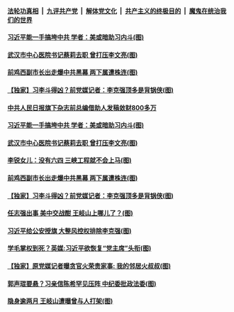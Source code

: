 

####  [法轮功真相](../../../../basic/blob/master/README.md?t=08291131) &nbsp;|&nbsp; [九评共产党](../../../../9ping.md/blob/master/README.md?t=08291131) &nbsp;|&nbsp; [解体党文化](../../../../jtdwh.md/blob/master/README.md?t=08291131)  &nbsp;|&nbsp; [共产主义的终极目的](../../../../gczydzjmd.md/blob/master/README.md?t=08291131) &nbsp;|&nbsp; [魔鬼在统治我们的世界](../../../../mgztzwmdsj.md/blob/master/README.md?t=08291131) 

#### [习近平能一手搞垮中共 学者：美或暗助习内斗(图)](../pages/p2/944428.md?t=08291131) 


#### [武汉市中心医院书记蔡莉去职 曾打压李文亮(图)](../pages/p2/944430.md?t=08291131) 


#### [前鸡西副市长出走爆中共黑幕 两下属遭株连(图)](../pages/p2/944321.md?t=08291131) 

#### [【独家】习李斗得凶？前党媒记者：李克强顶多是背锅侠(图)](../pages/p2/944331.md?t=08291131) 

#### [中共人民日报旗下杂志前总编借助人发稿敛财800多万](../pages/p2/944501.md?t=08291131) 


#### [习近平能一手搞垮中共 学者：美或暗助习内斗(图)](../pages/p2/944428.md?t=08291131) 


#### [武汉市中心医院书记蔡莉去职 曾打压李文亮(图)](../pages/p2/944430.md?t=08291131) 


#### [李锐女儿：没有六四 三峡工程就不会上马(图)](../pages/p2/944396.md?t=08291131) 


#### [前鸡西副市长出走爆中共黑幕 两下属遭株连(图)](../pages/p2/944321.md?t=08291131) 

#### [【独家】习李斗得凶？前党媒记者：李克强顶多是背锅侠(图)](../pages/p2/944331.md?t=08291131) 

#### [任志强出事 美中交战酣 王岐山上哪儿了？(图)](../pages/p2/944338.md?t=08291131) 


#### [习近平给公安授旗 大整风控权排除李克强(图)](../pages/p2/944320.md?t=08291131) 


#### [学毛掌权到死？英媒:习近平欲恢复“党主席”头衔(图)](../pages/p2/944269.md?t=08291131) 


#### [【独家】原党媒记者曝贪官火荣贵家事: 我的邻居火叔叔(图)](../pages/p2/944097.md?t=08291131) 

#### [郭声琨要悬？习亲信陈希罕见压阵 中纪委批政法委(图)](../pages/p2/944228.md?t=08291131) 

#### [隐身逾两月 王岐山遭曝曾与人打架(图)](../pages/p2/944239.md?t=08291131) 


